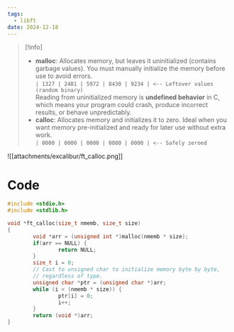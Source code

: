 ```yaml
---
tags:
  - libft
date: 2024-12-18
---
```


>[!info] 
> - **malloc**: Allocates memory, but leaves it uninitialized (contains garbage values). You must manually initialize the memory before use to avoid errors. <br/>
>   `| 1327 | 2481 | 5972 | 8430 | 9234 | <-- Leftover values (random binary)` <br/>
>   Reading from uninitialized memory is **undefined behavior** in C, which means your program could crash, produce incorrect results, or behave unpredictably.
> -  **calloc**: Allocates memory and initializes it to zero. Ideal when you want memory pre-initialized and ready for later use without extra work. <br/>
>   `| 0000 | 0000 | 0000 | 0000 | 0000 | <-- Safely zeroed`

![[attachments/excalibur/ft_calloc.png]]
# Code
```c
#include <stdio.h>
#include <stdlib.h>

void *ft_calloc(size_t nmemb, size_t size)
{
        void *arr = (unsigned int *)malloc(nmemb * size);
        if(arr == NULL) {
                return NULL;
        }
        size_t i = 0;
        // Cast to unsigned char to initialize memory byte by byte,
        // regardless of type.
        unsigned char *ptr = (unsigned char *)arr;
        while (i < (nmemb * size)) {
                ptr[i] = 0;
                i++;
        }
        return (void *)arr;
}
```
